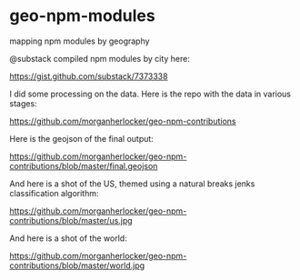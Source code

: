 geo-npm-modules
=====================

mapping npm modules by geography

@substack compiled npm modules by city here: 

https://gist.github.com/substack/7373338


I did some processing on the data. Here is the repo with the data in various stages:

https://github.com/morganherlocker/geo-npm-contributions

Here is the geojson of the final output:

https://github.com/morganherlocker/geo-npm-contributions/blob/master/final.geojson

And here is a shot of the US, themed using a natural breaks jenks classification algorithm:

https://github.com/morganherlocker/geo-npm-contributions/blob/master/us.jpg

And here is a shot of the world:

https://github.com/morganherlocker/geo-npm-contributions/blob/master/world.jpg